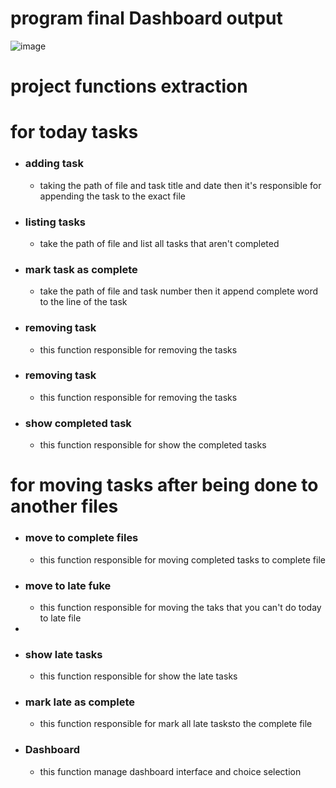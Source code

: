 # program final Dashboard output 

![image](https://github.com/waleedelfieky/Moudule_one_tasks/assets/126036494/5d7c7be2-ad0d-4c2d-bcf3-dfd1856a2802)

# project functions extraction
# for today tasks
- ### adding task
	- taking the path of file and task title and date then it's responsible for appending the task to the exact file
- ### listing tasks
	- take the path of file and list all tasks that aren't completed
- ### mark task as complete
	- take the path of file and task number then it append complete word to the line of the task
- ### removing task
	- this function responsible for removing the tasks
- ### removing task
	- this function responsible for removing the tasks

- ### show completed task
	- this function responsible for show the completed tasks
# for moving tasks after being done to another files
- ### move to complete files
	- this function responsible for moving completed tasks to complete file

- ### move to late fuke
	- this function responsible for moving the taks that you can't do today to late file
 - 
- ### show late tasks
	- this function responsible for show the late tasks
- ### mark late as complete
	- this function responsible for mark all late tasksto the complete file

- ### Dashboard
	- this function manage dashboard interface and choice selection
